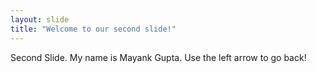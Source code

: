 ```yaml
---
layout: slide
title: "Welcome to our second slide!"
---
```

Second Slide. My name is Mayank Gupta.
Use the left arrow to go back!
